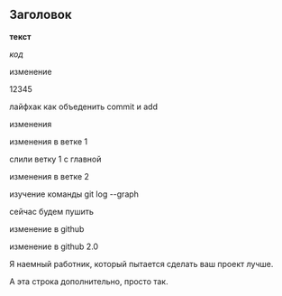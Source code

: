 ## Заголовок ##

__текст__

_код_

изменение 

12345

лайфхак как объеденить commit и add

изменения 

изменения в ветке 1

слили ветку 1 с главной

изменения в ветке 2

изучение команды git log --graph

сейчас будем пушить

изменение в github

изменение в github 2.0

Я наемный работник, который пытается сделать ваш проект лучше.

А эта строка дополнительно, просто так.